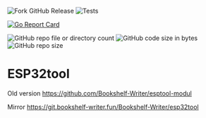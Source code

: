![Fork GitHub Release](https://img.shields.io/github/v/release/Bookshelf-Writer/esp32tool)
![Tests](https://github.com/Bookshelf-Writer/PointerFactory/actions/workflows/tests.yml/badge.svg)

[![Go Report Card](https://goreportcard.com/badge/github.com/Bookshelf-Writer/esp32tool)](https://goreportcard.com/report/github.com/Bookshelf-Writer/esp32tool)

![GitHub repo file or directory count](https://img.shields.io/github/directory-file-count/Bookshelf-Writer/esp32tool?color=orange)
![GitHub code size in bytes](https://img.shields.io/github/languages/code-size/Bookshelf-Writer/esp32tool?color=green)
![GitHub repo size](https://img.shields.io/github/repo-size/Bookshelf-Writer/esp32tool)

# ESP32tool

Old version
https://github.com/Bookshelf-Writer/esptool-modul

Mirror
https://git.bookshelf-writer.fun/Bookshelf-Writer/esp32tool